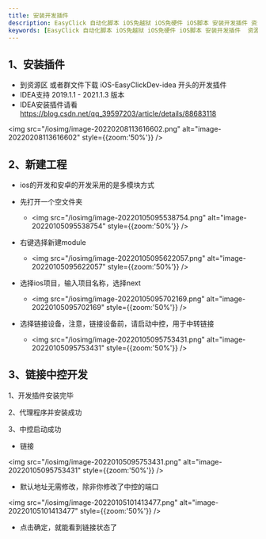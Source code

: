 ```yaml
---
title: 安装开发插件
description: EasyClick 自动化脚本 iOS免越狱 iOS免硬件 iOS脚本 安装开发插件 资源下载
keywords: [EasyClick 自动化脚本 iOS免越狱 iOS免硬件 iOS脚本 安装开发插件  资源下载 ]
---
```



## 1、安装插件

- 到资源区 或者群文件下载 iOS-EasyClickDev-idea 开头的开发插件
- IDEA支持 2019.1.1 - 2021.1.3 版本
- IDEA安装插件请看 https://blog.csdn.net/qq_39597203/article/details/88683118

<img src="/iosimg/image-20220208113616602.png" alt="image-20220208113616602" style={{zoom:'50%'}} />



## 2、新建工程

- ios的开发和安卓的开发采用的是多模块方式
- 先打开一个空文件夹
  - <img src="/iosimg/image-20220105095538754.png" alt="image-20220105095538754" style={{zoom:'50%'}} />
- 右键选择新建module
  - <img src="/iosimg/image-20220105095622057.png" alt="image-20220105095622057" style={{zoom:'50%'}} />



- 选择ios项目，输入项目名称，选择next
  - <img src="/iosimg/image-20220105095702169.png" alt="image-20220105095702169" style={{zoom:'50%'}} />
- 选择链接设备，注意，链接设备前，请启动中控，用于中转链接
  - <img src="/iosimg/image-20220105095753431.png" alt="image-20220105095753431" style={{zoom:'50%'}} />


## 3、链接中控开发

1、开发插件安装完毕

2、代理程序并安装成功

3、中控启动成功

- 链接

<img src="/iosimg/image-20220105095753431.png" alt="image-20220105095753431" style={{zoom:'50%'}} />

- 默认地址无需修改，除非你修改了中控的端口

<img src="/iosimg/image-20220105101413477.png" alt="image-20220105101413477" style={{zoom:'50%'}} />

- 点击确定，就能看到链接状态了
